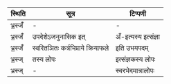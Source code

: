 | स्थिति | सूत्र | टिप्पणी |
| ----- | ------- | ------ |
| भ्र॒स्जँ॑ | - | - |
| भ्र॒स्जँ॑ | उपदेशेऽजनुनासिक इत् | अँ-इत्यस्य इत्संज्ञा |
| भ्र॒स्जँ॑ | स्वरितञितः कर्त्रभिप्राये क्रियाफले | इति उभयपदम् |
| भ्र॒स्ज् | तस्य लोपः | इत्संज्ञकस्य लोपः |
| भ्रस्ज् | - | स्वरभेदमात्रालोपः |
